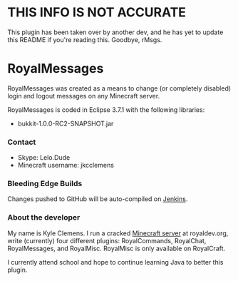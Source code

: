# THIS INFO IS NOT ACCURATE

This plugin has been taken over by another dev, and he has yet to update this README if you're reading this.
Goodbye, rMsgs.

RoyalMessages
=========

RoyalMessages was created as a means to change (or completely disabled) login and logout messages on any Minecraft server.

RoyalMessages is coded in Eclipse 3.7.1 with the following libraries:

 * bukkit-1.0.0-RC2-SNAPSHOT.jar

### Contact

 * Skype: Lelo.Dude
 * Minecraft username: jkcclemens

### Bleeding Edge Builds

Changes pushed to GitHub will be auto-compiled on [Jenkins](http://royalcraftci.no-ip.org).

### About the developer

My name is Kyle Clemens. I run a cracked [Minecraft server](http://royaldev.org) at royaldev.org, write (currently) four different plugins: RoyalCommands, RoyalChat, RoyalMessages, and RoyalMisc.
RoyalMisc is only available on RoyalCraft.

I currently attend school and hope to continue learning Java to better this plugin.
